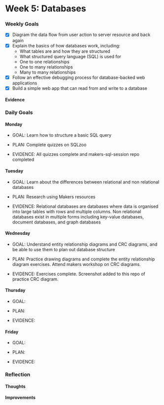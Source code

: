 # Week 5: Databases

### Weekly Goals
- [x] Diagram the data flow from user action to server resource and back again
- [x] Explain the basics of how databases work, including:
    *  What tables are and how they are structured
    *  What structured query language (SQL) is used for
    *  One to one relationships
    *  One to many relationships
    *  Many to many relationships
- [x] Follow an effective debugging process for database-backed web applications
- [x] Build a simple web app that can read from and write to a database

#### Evidence

### Daily Goals
#### Monday
* GOAL: Learn how to structure a basic SQL query

* PLAN: Complete quizzes on SQLzoo

* EVIDENCE: All quizzes complete and makers-sql-session repo completed

#### Tuesday
* GOAL: Learn about the differences between relational and non relational databases

* PLAN:  Research using Makers resources

* EVIDENCE: Relational databases are databases where data is organised into large tables with rows and multiple columns. Non relational databases exist in multiple forms including key-value databases, document databases, and graph databases

#### Wednesday
* GOAL: Understand entity relationship diagrams and CRC diagrams, and be able to use them to plan out database structure

* PLAN: Practice drawing diagrams and complete the entity relationship diagram exercises. Attend makers workshop on CRC diagrams.

* EVIDENCE: Exercises complete. Screenshot added to this repo of practice CRC diagram.

#### Thursday
* GOAL: 

* PLAN: 

* EVIDENCE: 

#### Friday
* GOAL: 

* PLAN: 

* EVIDENCE:  

### Reflection
#### Thoughts


#### Improvements

